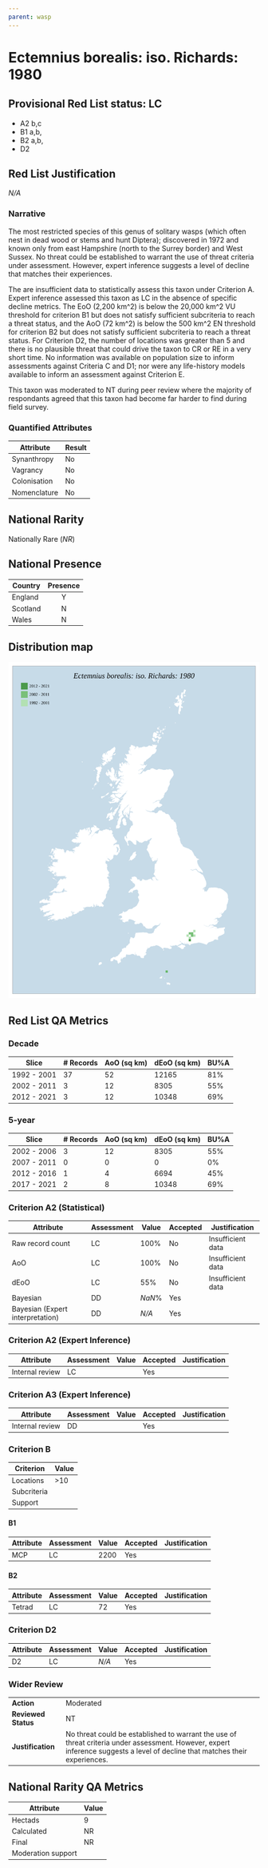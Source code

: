 ```yaml
---
parent: wasp
---
```


# Ectemnius borealis: iso. Richards: 1980

## Provisional Red List status: LC
- A2 b,c
- B1 a,b, 
- B2 a,b, 
- D2

## Red List Justification
*N/A*
### Narrative
The most restricted species of this genus of solitary wasps (which often nest in dead wood or stems and hunt Diptera); discovered in 1972 and known only from east Hampshire (north to the Surrey border) and West Sussex. No threat could be established to warrant the use of threat criteria under assessment. However, expert inference suggests a level of decline that matches their experiences.

The are insufficient data to statistically assess this taxon under Criterion A. Expert inference assessed this taxon as LC in the absence of specific decline metrics. The EoO (2,200 km^2) is below the 20,000 km^2 VU threshold for criterion B1 but does not satisfy sufficient subcriteria to reach a threat status, and the AoO (72 km^2) is below the 500 km^2 EN threshold for criterion B2 but does not satisfy sufficient subcriteria to reach a threat status. For Criterion D2, the number of locations was greater than 5 and there is no plausible threat that could drive the taxon to CR or RE in a very short time. No information was available on population size to inform assessments against Criteria C and D1; nor were any life-history models available to inform an assessment against Criterion E.

This taxon was moderated to NT during peer review where the majority of respondants agreed that this taxon had become far harder to find during field survey.
### Quantified Attributes
|Attribute|Result|
|---|---|
|Synanthropy|No|
|Vagrancy|No|
|Colonisation|No|
|Nomenclature|No|


## National Rarity
Nationally Rare (*NR*)

## National Presence
|Country|Presence
|---|:-:|
|England|Y|
|Scotland|N|
|Wales|N|


## Distribution map
![](../map/262.svg)

## Red List QA Metrics
### Decade
| Slice | # Records | AoO (sq km) | dEoO (sq km) |BU%A |
|---|---|---|---|---|
|1992 - 2001|37|52|12165|81%|
|2002 - 2011|3|12|8305|55%|
|2012 - 2021|3|12|10348|69%|
### 5-year
| Slice | # Records | AoO (sq km) | dEoO (sq km) |BU%A |
|---|---|---|---|---|
|2002 - 2006|3|12|8305|55%|
|2007 - 2011|0|0|0|0%|
|2012 - 2016|1|4|6694|45%|
|2017 - 2021|2|8|10348|69%|
### Criterion A2 (Statistical)
|Attribute|Assessment|Value|Accepted|Justification
|---|---|---|---|---|
|Raw record count|LC|100%|No|Insufficient data|
|AoO|LC|100%|No|Insufficient data|
|dEoO|LC|55%|No|Insufficient data|
|Bayesian|DD|*NaN*%|Yes||
|Bayesian (Expert interpretation)|DD|*N/A*|Yes||
### Criterion A2 (Expert Inference)
|Attribute|Assessment|Value|Accepted|Justification
|---|---|---|---|---|
|Internal review|LC||Yes||
### Criterion A3 (Expert Inference)
|Attribute|Assessment|Value|Accepted|Justification
|---|---|---|---|---|
|Internal review|DD||Yes||
### Criterion B
|Criterion| Value|
|---|---|
|Locations|>10|
|Subcriteria||
|Support||
#### B1
|Attribute|Assessment|Value|Accepted|Justification
|---|---|---|---|---|
|MCP|LC|2200|Yes||
#### B2
|Attribute|Assessment|Value|Accepted|Justification
|---|---|---|---|---|
|Tetrad|LC|72|Yes||
### Criterion D2
|Attribute|Assessment|Value|Accepted|Justification
|---|---|---|---|---|
|D2|LC|*N/A*|Yes||
### Wider Review
|  |  |
|---|---|
|**Action**|Moderated|
|**Reviewed Status**|NT|
|**Justification**|No threat could be established to warrant the use of threat criteria under assessment. However, expert inference suggests a level of decline that matches their experiences.|


## National Rarity QA Metrics
|Attribute|Value|
|---|---|
|Hectads|9|
|Calculated|NR|
|Final|NR|
|Moderation support||


